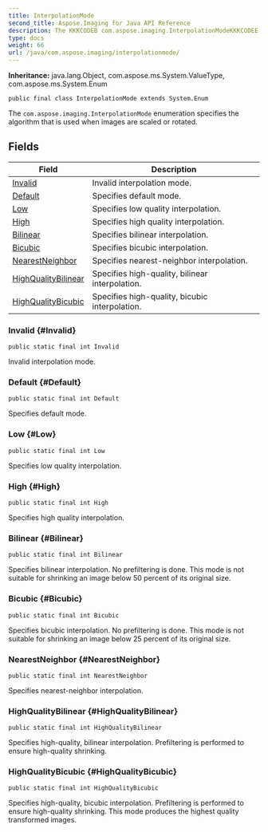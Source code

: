 ```yaml
---
title: InterpolationMode
second_title: Aspose.Imaging for Java API Reference
description: The KKKCODEB com.aspose.imaging.InterpolationModeKKKCODEE enumeration specifies the algorithm that is used when images are scaled or rotated.
type: docs
weight: 66
url: /java/com.aspose.imaging/interpolationmode/
---
```

**Inheritance:**
java.lang.Object, com.aspose.ms.System.ValueType, com.aspose.ms.System.Enum
```
public final class InterpolationMode extends System.Enum
```

The `com.aspose.imaging.InterpolationMode` enumeration specifies the algorithm that is used when images are scaled or rotated.
## Fields

| Field | Description |
| --- | --- |
| [Invalid](#Invalid) | Invalid interpolation mode. |
| [Default](#Default) | Specifies default mode. |
| [Low](#Low) | Specifies low quality interpolation. |
| [High](#High) | Specifies high quality interpolation. |
| [Bilinear](#Bilinear) | Specifies bilinear interpolation. |
| [Bicubic](#Bicubic) | Specifies bicubic interpolation. |
| [NearestNeighbor](#NearestNeighbor) | Specifies nearest-neighbor interpolation. |
| [HighQualityBilinear](#HighQualityBilinear) | Specifies high-quality, bilinear interpolation. |
| [HighQualityBicubic](#HighQualityBicubic) | Specifies high-quality, bicubic interpolation. |
### Invalid {#Invalid}
```
public static final int Invalid
```


Invalid interpolation mode.

### Default {#Default}
```
public static final int Default
```


Specifies default mode.

### Low {#Low}
```
public static final int Low
```


Specifies low quality interpolation.

### High {#High}
```
public static final int High
```


Specifies high quality interpolation.

### Bilinear {#Bilinear}
```
public static final int Bilinear
```


Specifies bilinear interpolation. No prefiltering is done. This mode is not suitable for shrinking an image below 50 percent of its original size.

### Bicubic {#Bicubic}
```
public static final int Bicubic
```


Specifies bicubic interpolation. No prefiltering is done. This mode is not suitable for shrinking an image below 25 percent of its original size.

### NearestNeighbor {#NearestNeighbor}
```
public static final int NearestNeighbor
```


Specifies nearest-neighbor interpolation.

### HighQualityBilinear {#HighQualityBilinear}
```
public static final int HighQualityBilinear
```


Specifies high-quality, bilinear interpolation. Prefiltering is performed to ensure high-quality shrinking.

### HighQualityBicubic {#HighQualityBicubic}
```
public static final int HighQualityBicubic
```


Specifies high-quality, bicubic interpolation. Prefiltering is performed to ensure high-quality shrinking. This mode produces the highest quality transformed images.

